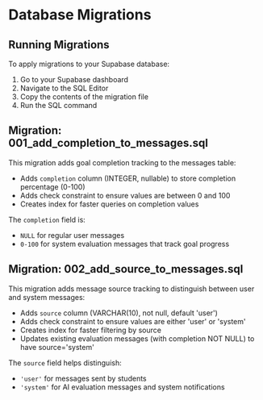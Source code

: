 # Database Migrations

## Running Migrations

To apply migrations to your Supabase database:

1. Go to your Supabase dashboard
2. Navigate to the SQL Editor
3. Copy the contents of the migration file
4. Run the SQL command

## Migration: 001_add_completion_to_messages.sql

This migration adds goal completion tracking to the messages table:

- Adds `completion` column (INTEGER, nullable) to store completion percentage (0-100)
- Adds check constraint to ensure values are between 0 and 100
- Creates index for faster queries on completion values

The `completion` field is:

- `NULL` for regular user messages
- `0-100` for system evaluation messages that track goal progress

## Migration: 002_add_source_to_messages.sql

This migration adds message source tracking to distinguish between user and system messages:

- Adds `source` column (VARCHAR(10), not null, default 'user')
- Adds check constraint to ensure values are either 'user' or 'system'
- Creates index for faster filtering by source
- Updates existing evaluation messages (with completion NOT NULL) to have source='system'

The `source` field helps distinguish:

- `'user'` for messages sent by students
- `'system'` for AI evaluation messages and system notifications
